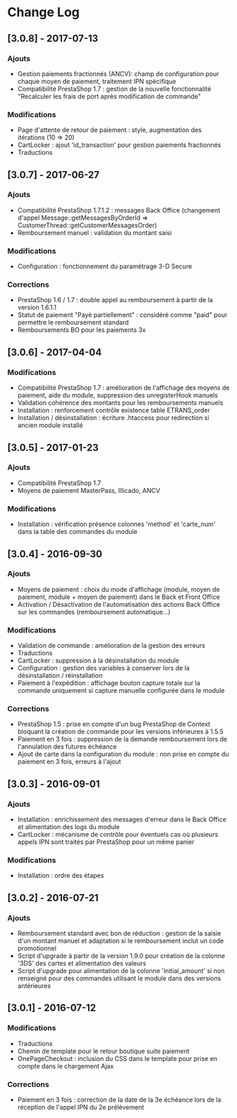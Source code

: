 # Change Log

## [3.0.8] - 2017-07-13
### Ajouts
- Gestion paiements fractionnés (ANCV): champ de configuration pour chaque moyen de paiement, traitement IPN spécifique
- Compatibilité PrestaShop 1.7 : gestion de la nouvelle fonctionnalité "Recalculer les frais de port après modification de commande"

### Modifications
- Page d'attente de retour de paiement : style, augmentation des itérations (10 => 20)
- CartLocker : ajout 'id_transaction' pour gestion paiements fractionnés
- Traductions

## [3.0.7] - 2017-06-27
### Ajouts
- Compatibilité PrestaShop 1.7.1.2 : messages Back Office (changement d'appel Message::getMessagesByOrderId => CustomerThread::getCustomerMessagesOrder)
- Remboursement manuel : validation du montant saisi

### Modifications
- Configuration : fonctionnement du paramétrage 3-D Secure

### Corrections
- PrestaShop 1.6 / 1.7 : double appel au remboursement à partir de la version 1.6.1.1
- Statut de paiement "Payé partiellement" : considéré comme "paid" pour permettre le remboursement standard
- Remboursements BO pour les paiements 3x

## [3.0.6] - 2017-04-04
### Modifications
- Compatibilité PrestaShop 1.7 : amélioration de l'affichage des moyens de paiement, aide du module, suppression des unregisterHook manuels
- Validation cohérence des montants pour les remboursements manuels
- Installation : renforcement contrôle existence table ETRANS_order
- Installation / désinstallation : écriture .htaccess pour redirection si ancien module installé


## [3.0.5] - 2017-01-23
### Ajouts
- Compatibilité PrestaShop 1.7
- Moyens de paiement MasterPass, Illicado, ANCV

### Modifications
- Installation : vérification présence colonnes 'method' et 'carte_num' dans la table des commandes du module

## [3.0.4] - 2016-09-30
### Ajouts
- Moyens de paiement : choix du mode d'affichage (module, moyen de paiement, module + moyen de paiement) dans le Back et Front Office
- Activation / Désactivation de l'automatisation des actions Back Office sur les commandes (remboursement automatique...)

### Modifications
- Validation de commande : amélioration de la gestion des erreurs
- Traductions
- CartLocker : suppression à la désinstallation du module
- Configuration : gestion des variables à conserver lors de la désinstallation / réinstallation
- Paiement à l'expédition : affichage bouton capture totale sur la commande uniquement si capture manuelle configurée dans le module

### Corrections
- PrestaShop 1.5 : prise en compte d'un bug PrestaShop de Context bloquant la création de commande pour les versions inférieures à 1.5.5
- Paiement en 3 fois : suppression de la demande remboursement lors de l'annulation des futures échéance
- Ajout de carte dans la configuration du module : non prise en compte du paiement en 3 fois, erreurs à l'ajout

## [3.0.3] - 2016-09-01
### Ajouts
- Installation : enrichissement des messages d'erreur dans le Back Office et alimentation des logs du module
- CartLocker : mécanisme de contrôle pour éventuels cas où plusieurs appels IPN sont traités par PrestaShop pour un même panier

### Modifications
- Installation : ordre des étapes

## [3.0.2] - 2016-07-21
### Ajouts
- Remboursement standard avec bon de réduction : gestion de la saisie d'un montant manuel et adaptation si le remboursement inclut un code promotionnel
- Script d'upgrade à partir de la version 1.9.0 pour création de la colonne '3DS' des cartes et alimentation des valeurs
- Script d'upgrade pour alimentation de la colonne 'initial_amount' si non renseigné pour des commandes utilisant le module dans des versions antérieures

## [3.0.1] - 2016-07-12
### Modifications
- Traductions
- Chemin de template pour le retour boutique suite paiement
- OnePageCheckout : inclusion du CSS dans le template pour prise en compte dans le chargement Ajax

### Corrections
- Paiement en 3 fois : correction de la date de la 3e échéance lors de la réception de l'appel IPN du 2e prélèvement
